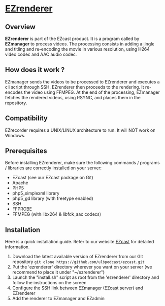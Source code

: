 # [EZrenderer](http://ezcast.ulb.ac.be)

## Overview

**EZrenderer** is part of the EZcast product. It is a program called by **EZmanager** to process videos.
The processing consists in adding a jingle and titling and re-encoding the movie in various resolution, using H264 video codec and AAC audio codec.

## How does it work ? 

EZmanager sends the videos to be processed to EZrenderer and executes a cli script through SSH. EZrenderer then proceeds to the rendering. It re-encodes the video using FFMPEG.
At the end of the processing, EZmanager fetches the rendered videos, using RSYNC, and places them in the repository.

## Compatibility

EZrecorder requires a UNIX/LINUX architecture to run. It will NOT work on Windows.

## Prerequisites

Before installing EZrenderer, make sure the following commands / programs / libraries are correctly installed on your server:

* EZcast (see our EZcast package on Git)
* Apache 
* PHP5 
* php5_simplexml library
* php5_gd library (with freetype enabled)
* SSH
* FFPROBE
* FFMPEG (with libx264 & libfdk_aac codecs) 

## Installation

Here is a quick installation guide. Refer to our website [EZcast](http://ezcast.ulb.ac.be) for detailed information.

1. Download the latest available version of EZrenderer from our Git repository
`git clone https://github.com/ulbpodcast/ezcast.git`
2. Put the 'ezrenderer' directory wherever you want on your server (we recommend to place it under "~/ezrenderer")
3. Launch the "install.sh" script as root from the 'ezrenderer' directory and follow the instructions on the screen
4. Configure the SSH link between EZmanager (EZcast server) and EZrenderer
5. Add the renderer to EZmanager and EZadmin

